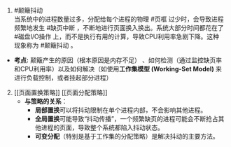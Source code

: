 1. #颠簸抖动  
	当系统中的进程数量过多，分配给每个进程的物理 #页框 过少时，会导致进程频繁地发生 #缺页中断 ，不断地进行页面换入换出。系统大部分时间都花在了 #磁盘I/O操作   上，而不是执行有用的计算，导致CPU利用率急剧下降。这种现象称为 #颠簸抖动 。 
*   **考点:** 颠簸产生的原因（根本原因是内存不足） 、如何检测（通过监控缺页率和CPU利用率）以及如何解决（如使用**工作集模型 (Working-Set Model)** 来进行负载控制，或者挂起部分进程） 
2. [[页面置换策略]] [[页面分配策略]] 
	  - **与策略的关系**：
        *   **局部置换**可以将抖动限制在单个进程内部，不会影响其他进程。
        *   **全局置换**可能导致“抖动传播”，一个频繁缺页的进程可能会不断抢占其他进程的页面，导致整个系统都陷入抖动状态。
        *   **可变分配**（特别是基于工作集的分配策略）是解决抖动的主要方法。